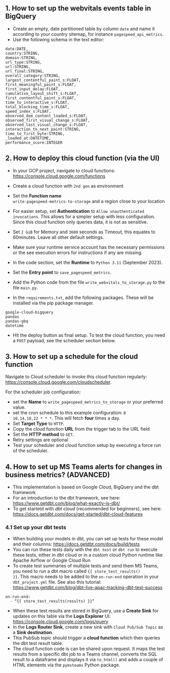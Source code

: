 ## 1. How to set up the webvitals events table in BigQuery

* Create an empty, date partitioned table by column <code>date</code> and name it according to your country sitemap, for instance <code>pagespeed_api_metrics</code>.
* Use the following schema in the text editor: 
```
date:DATE,
country:STRING,
domain:STRING,
url_type:STRING,
url:STRING,
url_final:STRING,
overall_category:STRING,
largest_contentful_paint_s:FLOAT,
first_meaningful_paint_s:FLOAT,
first_input_delay:FLOAT,
cumulative_layout_shift_s:FLOAT,
first_contentful_paint_s:FLOAT,
time_to_interactive_s:FLOAT,
total_blocking_time_s:FLOAT,
speed_index_s:FLOAT,
observed_dom_content_loaded_s:FLOAT,
observed_first_visual_change_s:FLOAT,
observed_last_visual_change_s:FLOAT,
interaction_to_next_paint:STRING,
time_to_first_byte:STRING,
_loaded_at:DATETIME,
performance_score:INTEGER
```

## 2. How to deploy this cloud function (via the UI)

* In your GCP project, navigate to cloud functions: <https://console.cloud.google.com/functions>
* Create a cloud function with <code>2nd gen</code> as environment
* Set the **Function name** <code> write-pagespeed-metrics-to-storage</code> and a region close to your location
* For easier setup, set **Authentication** to <code>Allow unauthenticated invocations</code>. This allows for a simpler setup with less configuration. Since this cloud function only queries data, it is not as sensitive.
* Set <code>2 GiB</code> for Memory and <code>3600</code> seconds as Timeout, this equates to 60minutes. Leave all other default settings.
* Make sure your runtime service account has the necessary permissions or the see execution errors for instructions if any are missing.

* In the code section, set the **Runtime** to <code>Python 3.11</code> (September 2023).
* Set the **Entry point** to <code>save_pagespeed_metrics</code>.
* Add the Python code from the file <code>write_webvitals_to_storage.py</code> to the file <code>main.py</code>.
* In the <code>requirements.txt</code>, add the following packages. These will be installed via the pip package manager.
```
google-cloud-bigquery
pandas
pandas-gbq
datetime
```
* Hit the deploy button as final setup. To test the cloud function, you need a <code>POST</code> payload, see the scheduler section below.

## 3. How to set up a schedule for the cloud function
Navigate to Cloud scheduler to invoke this cloud function regularly: <https://console.cloud.google.com/cloudscheduler>.

For the scheduler job configuration:

* set the **Name** to <code>write_pagespeed_metrics_to_storage</code> or your preferred value.
* set the cron schedule to this example configuration: <code>0 10,14,18,22 * * *</code>. This will fetch **four** times a day.
* Set **Target Type** to <code>HTTP</code>.
* Copy the cloud function **URL** from the trigger tab to the URL field
* Set the **HTTP method** to <code>GET</code>.
* Retry settings are optional
* Test your scheduler and cloud function setup by executing a force run of the scheduler.

## 4. How to set up MS Teams alerts for changes in business metrics? (ADVANCED)

- This implementation is based on Google Cloud, BigQuery and the dbt framework
- For an introduction to the dbt framework, see here: https://www.getdbt.com/blog/what-exactly-is-dbt/
- To get startetd with *dbt cloud* (recommended for beginners), see here: https://docs.getdbt.com/docs/get-started/dbt-cloud-features

### 4.1 Set up your dbt tests

- When building your models in dbt, you can set up tests for these model and their columns: https://docs.getdbt.com/docs/build/tests
- You can run these tests daily with the <code>dbt test</code> or <code>dbt run</code> to execute these tests, either in dbt cloud or in a custom cloud Python runtime like Apache Airflow or Google Cloud Run
- To create test summaries of multiple tests and send them MS Teams, you need to run a dbt macro called <code>{{ store_test_results() }}</code>. This macro needs to be added to the <code>on-run-end</code> operation in your <code>dbt_project.yml</code> file. See also this tutorial: https://www.getdbt.com/blog/dbt-live-apac-tracking-dbt-test-success
```
on-run-end: 
  - “{{ store_test_results(results) }}”
```
- When these test results are stored in BigQuery, use a **Create Sink** for updates on this table via the **Logs Explorer** UI: https://console.cloud.google.com/logs/query
- In the **Logs Router Sink**, create a new sink with <code>Cloud Pub/Sub Topic</code> as a **Sink destination**.
- This PubSub topic should trigger a **cloud function** which then queries the dbt test result table. 
- The cloud function code is can be shared upon request. It maps the test results from a specific dbt job to a Teams channel, converts the SQL result to a dataframe and displays it via <code>to_html()</code> and adds a couple of HTML elements via the <code>pymsteams</code> Python package.